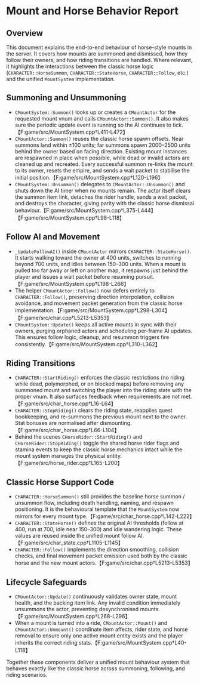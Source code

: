# Mount and Horse Behavior Report

## Overview
This document explains the end-to-end behaviour of horse-style mounts in the server. It covers how mounts are summoned and dismissed, how they follow their owners, and how riding transitions are handled. Where relevant, it highlights the interactions between the classic horse logic (`CHARACTER::HorseSummon`, `CHARACTER::StateHorse`, `CHARACTER::Follow`, etc.) and the unified `MountSystem` implementation.

## Summoning and Unsummoning
- `CMountSystem::Summon()` looks up or creates a `CMountActor` for the requested mount vnum and calls `CMountActor::Summon()`. It also makes sure the periodic update event is running so the AI continues to tick.【F:game/src/MountSystem.cpp†L411-L472】
- `CMountActor::Summon()` reuses the classic horse spawn offsets. Near summons land within ±100 units; far summons spawn 2000–2500 units behind the owner based on facing direction. Existing mount instances are respawned in place when possible, while dead or invalid actors are cleaned up and recreated. Every successful summon re-links the mount to its owner, resets the empire, and sends a wait packet to stabilise the initial position.【F:game/src/MountSystem.cpp†L120-L196】
- `CMountSystem::Unsummon()` delegates to `CMountActor::Unsummon()` and shuts down the AI timer when no mounts remain. The actor itself clears the summon item link, detaches the rider handle, sends a wait packet, and destroys the character, giving parity with the classic horse dismissal behaviour.【F:game/src/MountSystem.cpp†L375-L444】【F:game/src/MountSystem.cpp†L98-L118】

## Follow AI and Movement
- `_UpdateFollowAI()` inside `CMountActor` mirrors `CHARACTER::StateHorse()`. It starts walking toward the owner at 400 units, switches to running beyond 700 units, and idles between 150–300 units. When a mount is pulled too far away or left on another map, it respawns just behind the player and issues a wait packet before resuming pursuit.【F:game/src/MountSystem.cpp†L198-L266】
- The helper `CMountActor::Follow()` now defers entirely to `CHARACTER::Follow()`, preserving direction interpolation, collision avoidance, and movement packet generation from the classic horse implementation.【F:game/src/MountSystem.cpp†L298-L304】【F:game/src/char.cpp†L5213-L5353】
- `CMountSystem::Update()` keeps all active mounts in sync with their owners, purging orphaned actors and scheduling per-frame AI updates. This ensures follow logic, cleanup, and resummon triggers fire consistently.【F:game/src/MountSystem.cpp†L310-L362】

## Riding Transitions
- `CHARACTER::StartRiding()` enforces the classic restrictions (no riding while dead, polymorphed, or on blocked maps) before removing any summoned mount and switching the player into the riding state with the proper vnum. It also surfaces feedback when requirements are not met.【F:game/src/char_horse.cpp†L16-L64】
- `CHARACTER::StopRiding()` clears the riding state, reapplies quest bookkeeping, and re-summons the previous mount next to the owner. Stat bonuses are normalised after dismounting.【F:game/src/char_horse.cpp†L66-L104】
- Behind the scenes `CHorseRider::StartRiding()` and `CHorseRider::StopRiding()` toggle the shared horse rider flags and stamina events to keep the classic horse mechanics intact while the mount system manages the physical entity.【F:game/src/horse_rider.cpp†L165-L200】

## Classic Horse Support Code
- `CHARACTER::HorseSummon()` still provides the baseline horse summon / unsummon flow, including death handling, naming, and respawn positioning. It is the behavioural template that the `MountSystem` now mirrors for every mount type.【F:game/src/char_horse.cpp†L142-L222】
- `CHARACTER::StateHorse()` defines the original AI thresholds (follow at 400, run at 700, idle near 150–300) and idle wandering logic. These values are reused inside the unified mount follow AI.【F:game/src/char_state.cpp†L1105-L1145】
- `CHARACTER::Follow()` implements the direction smoothing, collision checks, and final movement packet emission used both by the classic horse and the new mount actors.【F:game/src/char.cpp†L5213-L5353】

## Lifecycle Safeguards
- `CMountActor::Update()` continuously validates owner state, mount health, and the backing item link. Any invalid condition immediately unsummons the actor, preventing desynchronised mounts.【F:game/src/MountSystem.cpp†L268-L296】
- When a mount is turned into a ride, `CMountActor::Mount()` and `CMountActor::Unmount()` coordinate item affects, rider state, and horse removal to ensure only one active mount entity exists and the player inherits the correct riding stats.【F:game/src/MountSystem.cpp†L40-L118】

Together these components deliver a unified mount behaviour system that behaves exactly like the classic horse across summoning, following, and riding scenarios.
